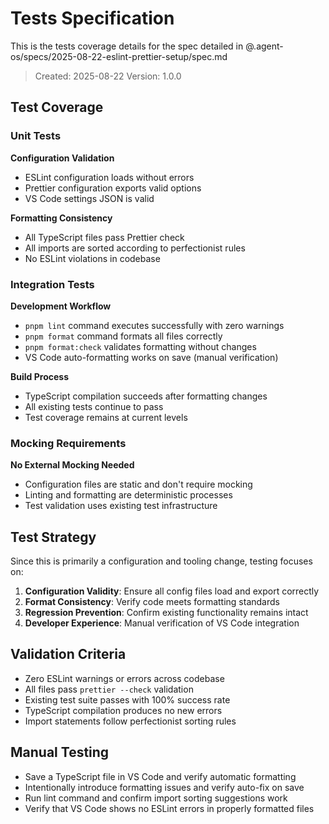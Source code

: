 # Tests Specification

This is the tests coverage details for the spec detailed in @.agent-os/specs/2025-08-22-eslint-prettier-setup/spec.md

> Created: 2025-08-22
> Version: 1.0.0

## Test Coverage

### Unit Tests

**Configuration Validation**
- ESLint configuration loads without errors
- Prettier configuration exports valid options
- VS Code settings JSON is valid

**Formatting Consistency**
- All TypeScript files pass Prettier check
- All imports are sorted according to perfectionist rules
- No ESLint violations in codebase

### Integration Tests

**Development Workflow**
- `pnpm lint` command executes successfully with zero warnings
- `pnpm format` command formats all files correctly
- `pnpm format:check` validates formatting without changes
- VS Code auto-formatting works on save (manual verification)

**Build Process**
- TypeScript compilation succeeds after formatting changes
- All existing tests continue to pass
- Test coverage remains at current levels

### Mocking Requirements

**No External Mocking Needed**
- Configuration files are static and don't require mocking
- Linting and formatting are deterministic processes
- Test validation uses existing test infrastructure

## Test Strategy

Since this is primarily a configuration and tooling change, testing focuses on:

1. **Configuration Validity**: Ensure all config files load and export correctly
2. **Format Consistency**: Verify code meets formatting standards
3. **Regression Prevention**: Confirm existing functionality remains intact
4. **Developer Experience**: Manual verification of VS Code integration

## Validation Criteria

- Zero ESLint warnings or errors across codebase
- All files pass `prettier --check` validation
- Existing test suite passes with 100% success rate
- TypeScript compilation produces no new errors
- Import statements follow perfectionist sorting rules

## Manual Testing

- Save a TypeScript file in VS Code and verify automatic formatting
- Intentionally introduce formatting issues and verify auto-fix on save
- Run lint command and confirm import sorting suggestions work
- Verify that VS Code shows no ESLint errors in properly formatted files